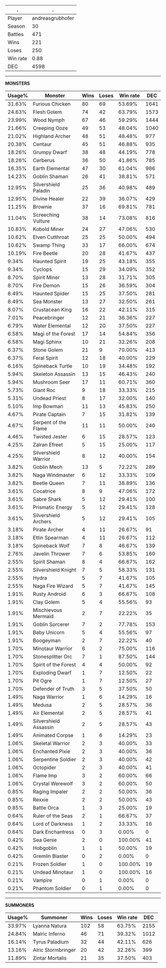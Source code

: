 .|.
|-|-
Player|andreasgrubhofer
Season|30
Battles|471
Wins|221
Loses|250
Win rate|0.88
DEC|4598

---
**MONSTERS**

Usage%|Monster|Wins|Loses|Win rate|DEC|
-|-|-|-|-|-|
31.63%|Furious Chicken|80|69|53.69%|1641|
24.63%|Flesh Golem|74|42|63.79%|1573|
23.99%|Wood Nymph|67|46|59.29%|1444|
21.66%|Creeping Ooze|49|53|48.04%|1040|
21.02%|Highland Archer|48|51|48.48%|977|
20.38%|Centaur|45|51|46.88%|935|
18.26%|Grumpy Dwarf|38|48|44.19%|778|
18.26%|Cerberus|36|50|41.86%|785|
16.35%|Earth Elemental|47|30|61.04%|986|
14.23%|Goblin Shaman|26|41|38.81%|571|
12.95%|Silvershield Paladin|25|36|40.98%|489|
12.95%|Divine Healer|22|39|36.07%|429|
11.25%|Brownie|37|16|69.81%|781|
11.04%|Screeching Vulture|38|14|73.08%|816|
10.83%|Kobold Miner|24|27|47.06%|530|
10.62%|Elven Cutthroat|25|25|50.00%|494|
10.62%|Swamp Thing|33|17|66.00%|674|
10.19%|Fire Beetle|20|28|41.67%|437|
9.34%|Haunted Spirit|19|25|43.18%|355|
9.34%|Cyclops|15|29|34.09%|352|
8.70%|Spirit Miner|13|28|31.71%|305|
8.70%|Fire Demon|15|26|36.59%|304|
8.49%|Haunted Spider|15|25|37.50%|281|
8.49%|Sea Monster|13|27|32.50%|261|
8.07%|Crustacean King|16|22|42.11%|315|
7.01%|Peacebringer|12|21|36.36%|227|
6.79%|Water Elemental|12|20|37.50%|227|
6.58%|Magi of the Forest|17|14|54.84%|356|
6.58%|Magi Sphinx|10|21|32.26%|208|
6.37%|Stone Golem|21|9|70.00%|413|
6.37%|Feral Spirit|12|18|40.00%|229|
6.16%|Spineback Turtle|10|19|34.48%|192|
5.94%|Skeleton Assassin|13|15|46.43%|240|
5.94%|Mushroom Seer|17|11|60.71%|360|
5.73%|Giant Roc|9|18|33.33%|215|
5.31%|Undead Priest|8|17|32.00%|140|
5.10%|Imp Bowman|11|13|45.83%|250|
4.67%|Pirate Captain|7|15|31.82%|139|
4.67%|Serpent of the Flame|11|11|50.00%|240|
4.46%|Twisted Jester|6|15|28.57%|123|
4.25%|Zalran Efreet|5|15|25.00%|117|
4.25%|Silvershield Warrior|8|12|40.00%|154|
3.82%|Goblin Mech|13|5|72.22%|289|
3.82%|Naga Windmaster|6|12|33.33%|109|
3.82%|Beetle Queen|7|11|38.89%|136|
3.61%|Cocatrice|8|9|47.06%|172|
3.61%|Sabre Shark|5|12|29.41%|100|
3.61%|Prismatic Energy|5|12|29.41%|128|
3.61%|Silvershield Archers|5|12|29.41%|105|
3.18%|Pirate Archer|4|11|26.67%|91|
3.18%|Ettin Spearman|4|11|26.67%|112|
3.18%|Spineback Wolf|7|8|46.67%|139|
2.76%|Javelin Thrower|7|6|53.85%|160|
2.55%|Spirit Shaman|8|4|66.67%|162|
2.55%|Silvershield Knight|7|5|58.33%|131|
2.55%|Hydra|5|7|41.67%|105|
2.55%|Naga Fire Wizard|5|7|41.67%|145|
1.91%|Rusty Android|6|3|66.67%|108|
1.91%|Clay Golem|5|4|55.56%|93|
1.91%|Mischievous Mermaid|2|7|22.22%|35|
1.91%|Goblin Sorcerer|7|2|77.78%|153|
1.91%|Baby Unicorn|5|4|55.56%|97|
1.91%|Boogeyman|2|7|22.22%|40|
1.70%|Minotaur Warrior|6|2|75.00%|116|
1.70%|Stonesplitter Orc|7|1|87.50%|144|
1.70%|Spirit of the Forest|4|4|50.00%|92|
1.70%|Exploding Dwarf|1|7|12.50%|22|
1.70%|Pit Ogre|1|7|12.50%|27|
1.70%|Defender of Truth|3|5|37.50%|50|
1.49%|Naga Warrior|1|6|14.29%|16|
1.49%|Medusa|2|5|28.57%|36|
1.49%|Air Elemental|2|5|28.57%|41|
1.49%|Silvershield Assassin|2|5|28.57%|43|
1.49%|Animated Corpse|1|6|14.29%|23|
1.06%|Skeletal Warrior|2|3|40.00%|33|
1.06%|Enchanted Pixie|2|3|40.00%|36|
1.06%|Serpentine Soldier|2|3|40.00%|42|
1.06%|Octopider|2|3|40.00%|41|
1.06%|Flame Imp|3|2|60.00%|66|
1.06%|Crystal Werewolf|3|2|60.00%|50|
0.85%|Raging Impaler|2|2|50.00%|36|
0.85%|Rexxie|2|2|50.00%|43|
0.85%|Battle Orca|1|3|25.00%|19|
0.64%|Ruler of the Seas|2|1|66.67%|37|
0.64%|Lord of Darkness|1|2|33.33%|16|
0.64%|Dark Enchantress|0|3|0.00%|0|
0.42%|Sea Genie|2|0|100.00%|41|
0.42%|Hobgoblin|1|1|50.00%|19|
0.42%|Gremlin Blaster|0|2|0.00%|0|
0.21%|Frozen Soldier|1|0|100.00%|19|
0.21%|Undead Minotaur|1|0|100.00%|16|
0.21%|Vampire|0|1|0.00%|0|
0.21%|Phantom Soldier|0|1|0.00%|0|

---
**SUMMONERS**

Usage%|Summoner|Wins|Loses|Win rate|DEC|
-|-|-|-|-|-|
33.97%|Lyanna Natura|102|58|63.75%|2155|
24.84%|Malric Inferno|46|71|39.32%|1012|
16.14%|Tyrus Paladium|32|44|42.11%|626|
13.16%|Alric Stormbringer|20|42|32.26%|399|
11.89%|Zintar Mortalis|21|35|37.50%|403|
